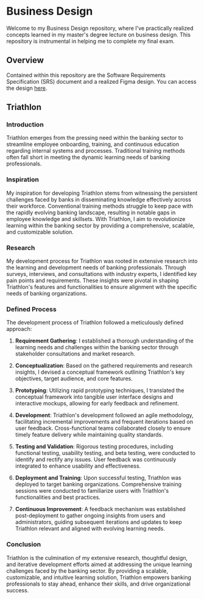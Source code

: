 # Business Design

Welcome to my Business Design repository, where I've practically realized concepts learned in my master's degree lecture on business design. This repository is instrumental in helping me to complete my final exam.

## Overview

Contained within this repository are the Software Requirements Specification (SRS) document and a realized Figma design. You can access the design [here](https://shorturl.nankov.mk/fb22dc7731c74ee0914ca732182e6b04).

## Triathlon

### Introduction

Triathlon emerges from the pressing need within the banking sector to streamline employee onboarding, training, and continuous education regarding internal systems and processes. Traditional training methods often fall short in meeting the dynamic learning needs of banking professionals.

### Inspiration

My inspiration for developing Triathlon stems from witnessing the persistent challenges faced by banks in disseminating knowledge effectively across their workforce. Conventional training methods struggle to keep pace with the rapidly evolving banking landscape, resulting in notable gaps in employee knowledge and skillsets. With Triathlon, I aim to revolutionize learning within the banking sector by providing a comprehensive, scalable, and customizable solution.

### Research

My development process for Triathlon was rooted in extensive research into the learning and development needs of banking professionals. Through surveys, interviews, and consultations with industry experts, I identified key pain points and requirements. These insights were pivotal in shaping Triathlon's features and functionalities to ensure alignment with the specific needs of banking organizations.

### Defined Process

The development process of Triathlon followed a meticulously defined approach:

1. **Requirement Gathering**: I established a thorough understanding of the learning needs and challenges within the banking sector through stakeholder consultations and market research.

2. **Conceptualization**: Based on the gathered requirements and research insights, I devised a conceptual framework outlining Triathlon's key objectives, target audience, and core features.

3. **Prototyping**: Utilizing rapid prototyping techniques, I translated the conceptual framework into tangible user interface designs and interactive mockups, allowing for early feedback and refinement.

4. **Development**: Triathlon's development followed an agile methodology, facilitating incremental improvements and frequent iterations based on user feedback. Cross-functional teams collaborated closely to ensure timely feature delivery while maintaining quality standards.

5. **Testing and Validation**: Rigorous testing procedures, including functional testing, usability testing, and beta testing, were conducted to identify and rectify any issues. User feedback was continuously integrated to enhance usability and effectiveness.

6. **Deployment and Training**: Upon successful testing, Triathlon was deployed to target banking organizations. Comprehensive training sessions were conducted to familiarize users with Triathlon's functionalities and best practices.

7. **Continuous Improvement**: A feedback mechanism was established post-deployment to gather ongoing insights from users and administrators, guiding subsequent iterations and updates to keep Triathlon relevant and aligned with evolving learning needs.

### Conclusion

Triathlon is the culmination of my extensive research, thoughtful design, and iterative development efforts aimed at addressing the unique learning challenges faced by the banking sector. By providing a scalable, customizable, and intuitive learning solution, Triathlon empowers banking professionals to stay ahead, enhance their skills, and drive organizational success.
